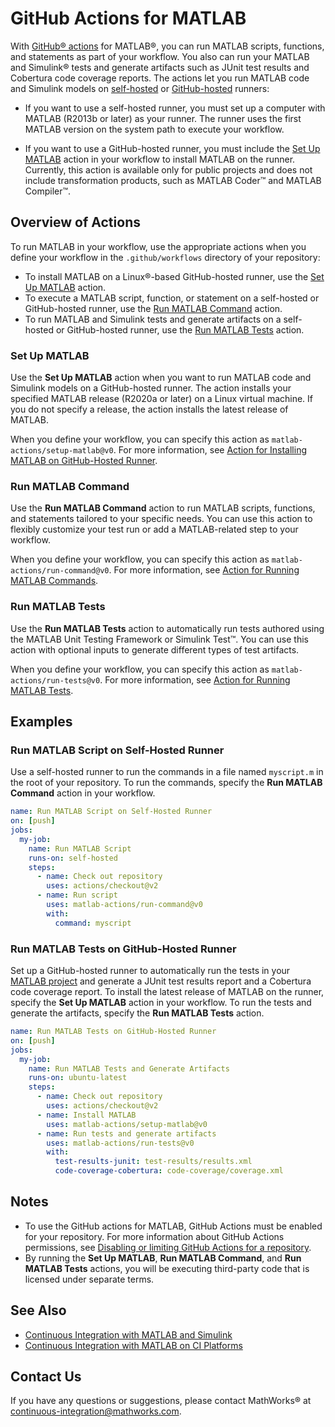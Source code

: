 # GitHub Actions for MATLAB
With [GitHub&reg; actions](https://docs.github.com/en/free-pro-team@latest/actions/learn-github-actions) for MATLAB&reg;, you can run MATLAB scripts, functions, and statements as part of your workflow. You also can run your MATLAB and Simulink&reg; tests and generate artifacts such as JUnit test results and Cobertura code coverage reports. The actions let you run MATLAB code and Simulink models on [self-hosted](https://docs.github.com/en/free-pro-team@latest/actions/hosting-your-own-runners/about-self-hosted-runners) or [GitHub-hosted](https://docs.github.com/en/free-pro-team@latest/actions/reference/specifications-for-github-hosted-runners) runners:

- If you want to use a self-hosted runner, you must set up a computer with MATLAB (R2013b or later) as your runner. The runner uses the first MATLAB version on the system path to execute your workflow.

- If you want to use a GitHub-hosted runner, you must include the [Set Up MATLAB](#set-up-matlab) action in your workflow to install MATLAB on the runner. Currently, this action is available only for public projects and does not include transformation products, such as MATLAB Coder&trade; and MATLAB Compiler&trade;.

## Overview of Actions
To run MATLAB in your workflow, use the appropriate actions when you define your workflow in the `.github/workflows` directory of your repository:

* To install MATLAB on a Linux&reg;-based GitHub-hosted runner, use the [Set Up MATLAB](#set-up-matlab) action.
* To execute a MATLAB script, function, or statement on a self-hosted or GitHub-hosted runner, use the [Run MATLAB Command](#run-matlab-command) action.
* To run MATLAB and Simulink tests and generate artifacts on a self-hosted or GitHub-hosted runner, use the [Run MATLAB Tests](#run-matlab-tests) action.

### Set Up MATLAB
Use the **Set Up MATLAB** action when you want to run MATLAB code and Simulink models on a GitHub-hosted runner. The action installs your specified MATLAB release (R2020a or later) on a Linux virtual machine. If you do not specify a release, the action installs the latest release of MATLAB.

When you define your workflow, you can specify this action as `matlab-actions/setup-matlab@v0`. For more information, see [Action for Installing MATLAB on GitHub-Hosted Runner](https://github.com/matlab-actions/setup-matlab/).

### Run MATLAB Command
Use the **Run MATLAB Command** action to run MATLAB scripts, functions, and statements tailored to your specific needs. You can use this action to flexibly customize your test run or add a MATLAB-related step to your workflow. 

When you define your workflow, you can specify this action as `matlab-actions/run-command@v0`. For more information, see [Action for Running MATLAB Commands](https://github.com/matlab-actions/run-command/).

### Run MATLAB Tests
Use the **Run MATLAB Tests** action to automatically run tests authored using the MATLAB Unit Testing Framework or Simulink Test&trade;. You can use this action with optional inputs to generate different types of test artifacts.

When you define your workflow, you can specify this action as `matlab-actions/run-tests@v0`. For more information, see [Action for Running MATLAB Tests](https://github.com/matlab-actions/run-tests/).

## Examples

### Run MATLAB Script on Self-Hosted Runner
Use a self-hosted runner to run the commands in a file named `myscript.m` in the root of your repository. To run the commands, specify the **Run MATLAB Command** action in your workflow.

```yaml
name: Run MATLAB Script on Self-Hosted Runner
on: [push]
jobs:
  my-job:
    name: Run MATLAB Script
    runs-on: self-hosted
    steps:
      - name: Check out repository
        uses: actions/checkout@v2
      - name: Run script
        uses: matlab-actions/run-command@v0
        with:
          command: myscript
```

### Run MATLAB Tests on GitHub-Hosted Runner
Set up a GitHub-hosted runner to automatically run the tests in your [MATLAB project](https://www.mathworks.com/help/matlab/projects.html) and generate a JUnit test results report and a Cobertura code coverage report. To install the latest release of MATLAB on the runner, specify the **Set Up MATLAB** action in your workflow. To run the tests and generate the artifacts, specify the **Run MATLAB Tests** action.

```yaml
name: Run MATLAB Tests on GitHub-Hosted Runner
on: [push]
jobs:
  my-job:
    name: Run MATLAB Tests and Generate Artifacts
    runs-on: ubuntu-latest
    steps:
      - name: Check out repository
        uses: actions/checkout@v2
      - name: Install MATLAB
        uses: matlab-actions/setup-matlab@v0
      - name: Run tests and generate artifacts
        uses: matlab-actions/run-tests@v0
        with:
          test-results-junit: test-results/results.xml
          code-coverage-cobertura: code-coverage/coverage.xml
```

## Notes
* To use the GitHub actions for MATLAB, GitHub Actions must be enabled for your repository. For more information about GitHub Actions permissions, see [Disabling or limiting GitHub Actions for a repository](https://docs.github.com/en/free-pro-team@latest/github/administering-a-repository/disabling-or-limiting-github-actions-for-a-repository).
* By running the **Set Up MATLAB**, **Run MATLAB Command**, and **Run MATLAB Tests** actions, you will be executing third-party code that is licensed under separate terms.

## See Also
- [Continuous Integration with MATLAB and Simulink](https://www.mathworks.com/solutions/continuous-integration.html)
- [Continuous Integration with MATLAB on CI Platforms](https://www.mathworks.com/help/matlab/matlab_prog/continuous-integration-with-matlab-on-ci-platforms.html)

## Contact Us
If you have any questions or suggestions, please contact MathWorks&reg; at [continuous-integration@mathworks.com](mailto:continuous-integration@mathworks.com).
